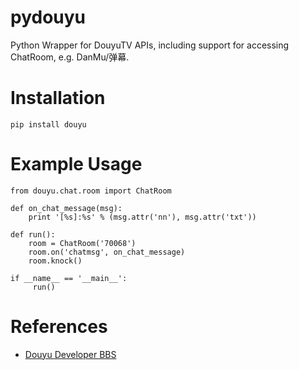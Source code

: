 # pydouyu

Python Wrapper for DouyuTV APIs, including support for accessing ChatRoom, e.g. DanMu/弹幕.

# Installation

	pip install douyu

# Example Usage

	from douyu.chat.room import ChatRoom

	def on_chat_message(msg):
	    print '[%s]:%s' % (msg.attr('nn'), msg.attr('txt'))

	def run():
	    room = ChatRoom('70068')
	    room.on('chatmsg', on_chat_message)
	    room.knock()

	if __name__ == '__main__':
	     run()

# References

- [Douyu Developer BBS](http://dev-bbs.douyutv.com/forum.php)